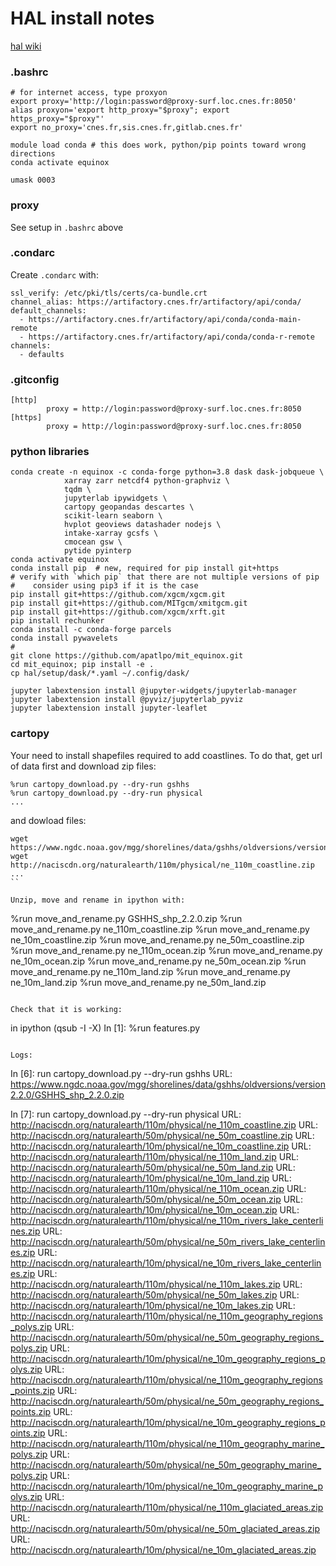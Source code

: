 # HAL install notes

[hal wiki](https://gitlab.cnes.fr/hpc/wikiHPC/wikis/home)

### .bashrc

```
# for internet access, type proxyon
export proxy='http://login:password@proxy-surf.loc.cnes.fr:8050'
alias proxyon='export http_proxy="$proxy"; export https_proxy="$proxy"'
export no_proxy='cnes.fr,sis.cnes.fr,gitlab.cnes.fr'

module load conda # this does work, python/pip points toward wrong directions
conda activate equinox

umask 0003
```

### proxy

See setup in `.bashrc` above

### .condarc

Create `.condarc` with:

```
ssl_verify: /etc/pki/tls/certs/ca-bundle.crt
channel_alias: https://artifactory.cnes.fr/artifactory/api/conda/
default_channels:
  - https://artifactory.cnes.fr/artifactory/api/conda/conda-main-remote
  - https://artifactory.cnes.fr/artifactory/api/conda/conda-r-remote
channels:
  - defaults
```

### .gitconfig

```
[http]
        proxy = http://login:password@proxy-surf.loc.cnes.fr:8050
[https]
        proxy = http://login:password@proxy-surf.loc.cnes.fr:8050
```

### python libraries

```
conda create -n equinox -c conda-forge python=3.8 dask dask-jobqueue \
            xarray zarr netcdf4 python-graphviz \
            tqdm \
            jupyterlab ipywidgets \
            cartopy geopandas descartes \
            scikit-learn seaborn \
            hvplot geoviews datashader nodejs \
            intake-xarray gcsfs \
            cmocean gsw \
            pytide pyinterp
conda activate equinox
conda install pip  # new, required for pip install git+https
# verify with `which pip` that there are not multiple versions of pip
#    consider using pip3 if it is the case
pip install git+https://github.com/xgcm/xgcm.git
pip install git+https://github.com/MITgcm/xmitgcm.git
pip install git+https://github.com/xgcm/xrft.git
pip install rechunker
conda install -c conda-forge parcels
conda install pywavelets
#
git clone https://github.com/apatlpo/mit_equinox.git
cd mit_equinox; pip install -e .
cp hal/setup/dask/*.yaml ~/.config/dask/

jupyter labextension install @jupyter-widgets/jupyterlab-manager
jupyter labextension install @pyviz/jupyterlab_pyviz
jupyter labextension install jupyter-leaflet
```


### cartopy

Your need to install shapefiles required to add coastlines.
To do that, get url of data first and download zip files:
```
%run cartopy_download.py --dry-run gshhs
%run cartopy_download.py --dry-run physical
...
```
and dowload files:
```
wget https://www.ngdc.noaa.gov/mgg/shorelines/data/gshhs/oldversions/version2.2.0/GSHHS_shp_2.2.0.zip
wget http://naciscdn.org/naturalearth/110m/physical/ne_110m_coastline.zip
...
``

Unzip, move and rename in ipython with:

```
%run move_and_rename.py GSHHS_shp_2.2.0.zip
%run move_and_rename.py  ne_110m_coastline.zip
%run move_and_rename.py  ne_10m_coastline.zip
%run move_and_rename.py  ne_50m_coastline.zip
%run move_and_rename.py  ne_110m_ocean.zip
%run move_and_rename.py  ne_10m_ocean.zip
%run move_and_rename.py  ne_50m_ocean.zip
%run move_and_rename.py  ne_110m_land.zip
%run move_and_rename.py  ne_10m_land.zip
%run move_and_rename.py  ne_50m_land.zip
```

Check that it is working:
```
in ipython (qsub -I -X)
In [1]: %run features.py
```

Logs:

```
In [6]: run cartopy_download.py --dry-run gshhs
URL: https://www.ngdc.noaa.gov/mgg/shorelines/data/gshhs/oldversions/version2.2.0/GSHHS_shp_2.2.0.zip

In [7]: run cartopy_download.py --dry-run physical
URL: http://naciscdn.org/naturalearth/110m/physical/ne_110m_coastline.zip
URL: http://naciscdn.org/naturalearth/50m/physical/ne_50m_coastline.zip
URL: http://naciscdn.org/naturalearth/10m/physical/ne_10m_coastline.zip
URL: http://naciscdn.org/naturalearth/110m/physical/ne_110m_land.zip
URL: http://naciscdn.org/naturalearth/50m/physical/ne_50m_land.zip
URL: http://naciscdn.org/naturalearth/10m/physical/ne_10m_land.zip
URL: http://naciscdn.org/naturalearth/110m/physical/ne_110m_ocean.zip
URL: http://naciscdn.org/naturalearth/50m/physical/ne_50m_ocean.zip
URL: http://naciscdn.org/naturalearth/10m/physical/ne_10m_ocean.zip
URL: http://naciscdn.org/naturalearth/110m/physical/ne_110m_rivers_lake_centerlines.zip
URL: http://naciscdn.org/naturalearth/50m/physical/ne_50m_rivers_lake_centerlines.zip
URL: http://naciscdn.org/naturalearth/10m/physical/ne_10m_rivers_lake_centerlines.zip
URL: http://naciscdn.org/naturalearth/110m/physical/ne_110m_lakes.zip
URL: http://naciscdn.org/naturalearth/50m/physical/ne_50m_lakes.zip
URL: http://naciscdn.org/naturalearth/10m/physical/ne_10m_lakes.zip
URL: http://naciscdn.org/naturalearth/110m/physical/ne_110m_geography_regions_polys.zip
URL: http://naciscdn.org/naturalearth/50m/physical/ne_50m_geography_regions_polys.zip
URL: http://naciscdn.org/naturalearth/10m/physical/ne_10m_geography_regions_polys.zip
URL: http://naciscdn.org/naturalearth/110m/physical/ne_110m_geography_regions_points.zip
URL: http://naciscdn.org/naturalearth/50m/physical/ne_50m_geography_regions_points.zip
URL: http://naciscdn.org/naturalearth/10m/physical/ne_10m_geography_regions_points.zip
URL: http://naciscdn.org/naturalearth/110m/physical/ne_110m_geography_marine_polys.zip
URL: http://naciscdn.org/naturalearth/50m/physical/ne_50m_geography_marine_polys.zip
URL: http://naciscdn.org/naturalearth/10m/physical/ne_10m_geography_marine_polys.zip
URL: http://naciscdn.org/naturalearth/110m/physical/ne_110m_glaciated_areas.zip
URL: http://naciscdn.org/naturalearth/50m/physical/ne_50m_glaciated_areas.zip
URL: http://naciscdn.org/naturalearth/10m/physical/ne_10m_glaciated_areas.zip
```
